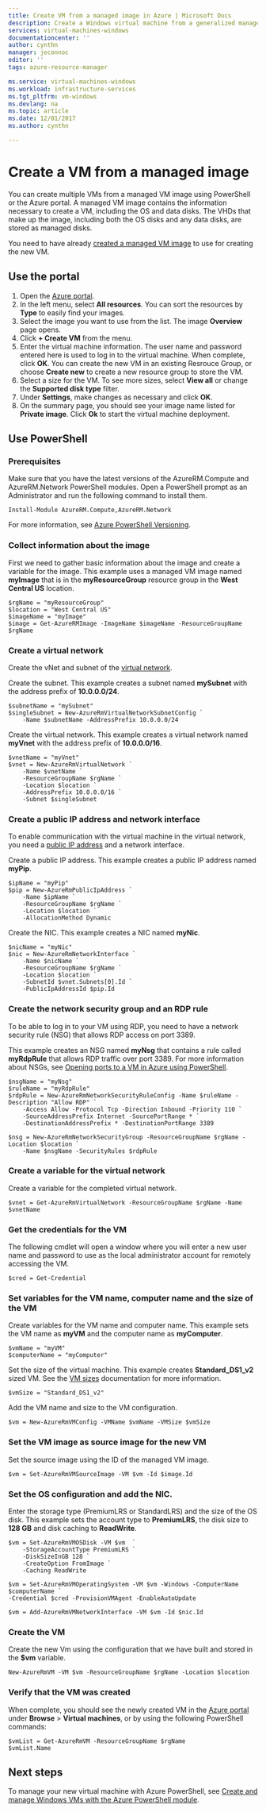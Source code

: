 ```yaml
---
title: Create VM from a managed image in Azure | Microsoft Docs
description: Create a Windows virtual machine from a generalized managed image using Azure PowerShell or the Azure portal, in the Resource Manager deployment model.
services: virtual-machines-windows
documentationcenter: ''
author: cynthn
manager: jeconnoc
editor: ''
tags: azure-resource-manager

ms.service: virtual-machines-windows
ms.workload: infrastructure-services
ms.tgt_pltfrm: vm-windows
ms.devlang: na
ms.topic: article
ms.date: 12/01/2017
ms.author: cynthn

---
```

# Create a VM from a managed image

You can create multiple VMs from a managed VM image using PowerShell or the Azure portal. A managed VM image contains the information necessary to create a VM, including the OS and data disks. The VHDs that make up the image, including both the OS disks and any data disks, are stored as managed disks. 

You need to have already [created a managed VM image](capture-image-resource.md) to use for creating the new VM. 

## Use the portal

1. Open the [Azure portal](https://portal.azure.com).
2. In the left menu, select **All resources**. You can sort the resources by **Type** to easily find your images.
3. Select the image you want to use from the list. The image **Overview** page opens.
4. Click **+ Create VM** from the menu.
5. Enter the virtual machine information. The user name and password entered here is used to log in to the virtual machine. When complete, click **OK**. You can create the new VM in an existing Resrouce Group, or choose **Create new** to create a new resource group to store the VM.
6. Select a size for the VM. To see more sizes, select **View all** or change the **Supported disk type** filter. 
7. Under **Settings**, make changes as necessary and click **OK**. 
8. On the summary page, you should see your image name listed for **Private image**. Click **Ok** to start the virtual machine deployment.


## Use PowerShell

### Prerequisites

Make sure that you have the latest versions of the AzureRM.Compute and AzureRM.Network PowerShell modules. Open a PowerShell prompt as an Administrator and run the following command to install them.

```azurepowershell-interactive
Install-Module AzureRM.Compute,AzureRM.Network
```
For more information, see [Azure PowerShell Versioning](/powershell/azure/overview).



### Collect information about the image

First we need to gather basic information about the image and create a variable for the image. This example uses a managed VM image named **myImage** that is in the **myResourceGroup** resource group in the **West Central US** location. 

```azurepowershell-interactive
$rgName = "myResourceGroup"
$location = "West Central US"
$imageName = "myImage"
$image = Get-AzureRMImage -ImageName $imageName -ResourceGroupName $rgName
```

### Create a virtual network
Create the vNet and subnet of the [virtual network](../../virtual-network/virtual-networks-overview.md).

Create the subnet. This example creates a subnet named **mySubnet** with the address prefix of **10.0.0.0/24**.  
   
```azurepowershell-interactive
$subnetName = "mySubnet"
$singleSubnet = New-AzureRmVirtualNetworkSubnetConfig `
    -Name $subnetName -AddressPrefix 10.0.0.0/24
```

Create the virtual network. This example creates a virtual network named **myVnet** with the address prefix of **10.0.0.0/16**.  
   
```azurepowershell-interactive
$vnetName = "myVnet"
$vnet = New-AzureRmVirtualNetwork `
    -Name $vnetName `
	-ResourceGroupName $rgName `
	-Location $location `
	-AddressPrefix 10.0.0.0/16 `
	-Subnet $singleSubnet
```    

### Create a public IP address and network interface

To enable communication with the virtual machine in the virtual network, you need a [public IP address](../../virtual-network/virtual-network-ip-addresses-overview-arm.md) and a network interface.

Create a public IP address. This example creates a public IP address named **myPip**. 
   
```azurepowershell-interactive
$ipName = "myPip"
$pip = New-AzureRmPublicIpAddress `
    -Name $ipName `
	-ResourceGroupName $rgName `
	-Location $location `
	-AllocationMethod Dynamic
```
       
Create the NIC. This example creates a NIC named **myNic**. 
   
```azurepowershell-interactive
$nicName = "myNic"
$nic = New-AzureRmNetworkInterface `
    -Name $nicName `
	-ResourceGroupName $rgName `
	-Location $location `
	-SubnetId $vnet.Subnets[0].Id `
	-PublicIpAddressId $pip.Id
```

### Create the network security group and an RDP rule

To be able to log in to your VM using RDP, you need to have a network security rule (NSG) that allows RDP access on port 3389. 

This example creates an NSG named **myNsg** that contains a rule called **myRdpRule** that allows RDP traffic over port 3389. For more information about NSGs, see [Opening ports to a VM in Azure using PowerShell](nsg-quickstart-powershell.md?toc=%2fazure%2fvirtual-machines%2fwindows%2ftoc.json).

```azurepowershell-interactive
$nsgName = "myNsg"
$ruleName = "myRdpRule"
$rdpRule = New-AzureRmNetworkSecurityRuleConfig -Name $ruleName -Description "Allow RDP" `
    -Access Allow -Protocol Tcp -Direction Inbound -Priority 110 `
    -SourceAddressPrefix Internet -SourcePortRange * `
    -DestinationAddressPrefix * -DestinationPortRange 3389

$nsg = New-AzureRmNetworkSecurityGroup -ResourceGroupName $rgName -Location $location `
    -Name $nsgName -SecurityRules $rdpRule
```


### Create a variable for the virtual network

Create a variable for the completed virtual network. 

```azurepowershell-interactive
$vnet = Get-AzureRmVirtualNetwork -ResourceGroupName $rgName -Name $vnetName

```

### Get the credentials for the VM

The following cmdlet will open a window where you will enter a new user name and password to use as the local administrator account for remotely accessing the VM. 

```azurepowershell-interactive
$cred = Get-Credential
```

### Set variables for the VM name, computer name and the size of the VM

Create variables for the VM name and computer name. This example sets the VM name as **myVM** and the computer name as **myComputer**.

```azurepowershell-interactive
$vmName = "myVM"
$computerName = "myComputer"
```

Set the size of the virtual machine. This example creates **Standard_DS1_v2** sized VM. See the [VM sizes](https://azure.microsoft.com/documentation/articles/virtual-machines-windows-sizes/) documentation for more information.

```azurepowershell-interactive
$vmSize = "Standard_DS1_v2"
```

Add the VM name and size to the VM configuration.

```azurepowershell-interactive
$vm = New-AzureRmVMConfig -VMName $vmName -VMSize $vmSize
```

### Set the VM image as source image for the new VM

Set the source image using the ID of the managed VM image.

```azurepowershell-interactive
$vm = Set-AzureRmVMSourceImage -VM $vm -Id $image.Id
```

### Set the OS configuration and add the NIC.

Enter the storage type (PremiumLRS or StandardLRS) and the size of the OS disk. This example sets the account type to **PremiumLRS**, the disk size to **128 GB** and disk caching to **ReadWrite**.

```azurepowershell-interactive
$vm = Set-AzureRmVMOSDisk -VM $vm  `
    -StorageAccountType PremiumLRS `
	-DiskSizeInGB 128 `
	-CreateOption FromImage `
	-Caching ReadWrite

$vm = Set-AzureRmVMOperatingSystem -VM $vm -Windows -ComputerName $computerName `
-Credential $cred -ProvisionVMAgent -EnableAutoUpdate

$vm = Add-AzureRmVMNetworkInterface -VM $vm -Id $nic.Id
```

### Create the VM

Create the new Vm using the configuration that we have built and stored in the **$vm** variable.

```azurepowershell-interactive
New-AzureRmVM -VM $vm -ResourceGroupName $rgName -Location $location
```

### Verify that the VM was created
When complete, you should see the newly created VM in the [Azure portal](https://portal.azure.com) under **Browse** > **Virtual machines**, or by using the following PowerShell commands:

```azurepowershell-interactive
$vmList = Get-AzureRmVM -ResourceGroupName $rgName
$vmList.Name
```

## Next steps
To manage your new virtual machine with Azure PowerShell, see [Create and manage Windows VMs with the Azure PowerShell module](tutorial-manage-vm.md?toc=%2fazure%2fvirtual-machines%2fwindows%2ftoc.json).


